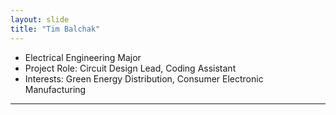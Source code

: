 ```yaml
---
layout: slide
title: "Tim Balchak"
---
```


- Electrical Engineering Major 
- Project Role: Circuit Design Lead, Coding Assistant
- Interests: Green Energy Distribution, Consumer Electronic Manufacturing

------
